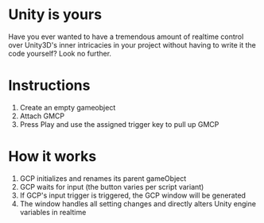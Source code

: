 # Unity is yours
Have you ever wanted to have a tremendous amount of realtime control over Unity3D's inner intricacies in your project without having to write it the code yourself? Look no further.

# Instructions

1. Create an empty gameobject
2. Attach GMCP
3. Press Play and use the assigned trigger key to pull up GMCP


# How it works

1. GCP initializes and renames its parent gameObject
2. GCP waits for input (the button varies per script variant)
3. If GCP's input trigger is triggered, the GCP window will be generated
4. The window handles all setting changes and directly alters Unity engine variables in realtime
